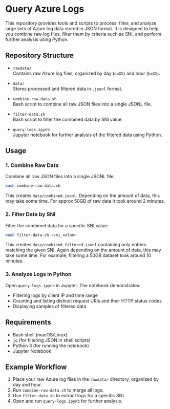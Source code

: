 # Query Azure Logs

This repository provides tools and scripts to process, filter, and analyze large sets of Azure log data stored in JSON format. It is designed to help you combine raw log files, filter them by criteria such as SNI, and perform further analysis using Python.

## Repository Structure

- `rawdata/`  
	Contains raw Azure log files, organized by day (`d=XX`) and hour (`h=XX`).

- `data/`  
	Stores processed and filtered data in `.jsonl` format.

- `combine-raw-data.sh`  
	Bash script to combine all raw JSON files into a single JSONL file.

- `filter-data.sh`  
	Bash script to filter the combined data by SNI value.

- `query-logs.ipynb`  
	Jupyter notebook for further analysis of the filtered data using Python.

## Usage

### 1. Combine Raw Data

Combine all raw JSON files into a single JSONL file:

```sh
bash combine-raw-data.sh
```

This creates `data/combined.jsonl`. Depending on the amount of data, this may take some time. For approx 50GB of raw data it took around 2 minutes. 

### 2. Filter Data by SNI

Filter the combined data for a specific SNI value:

```sh
bash filter-data.sh <sni_value>
```

This creates `data/combined_filtered.jsonl` containing only entries matching the given SNI. Again depending on the amount of data, this may take some time. For example, filtering a 50GB dataset took around 10 minutes.

### 3. Analyze Logs in Python

Open `query-logs.ipynb` in Jupyter. The notebook demonstrates:

- Filtering logs by client IP and time range
- Counting and listing distinct request URIs and their HTTP status codes
- Displaying samples of filtered data

## Requirements

- Bash shell (macOS/Linux)
- `jq` (for filtering JSON in shell scripts)
- Python 3 (for running the notebook)
- Jupyter Notebook

## Example Workflow

1. Place your raw Azure log files in the `rawdata/` directory, organized by day and hour.
2. Run `combine-raw-data.sh` to merge all logs.
3. Use `filter-data.sh` to extract logs for a specific SNI.
4. Open and run `query-logs.ipynb` for further analysis.

